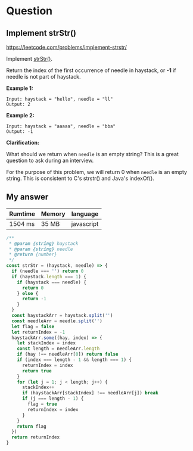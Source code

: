 # Question
## Implement strStr()
https://leetcode.com/problems/implement-strstr/

Implement [strStr()](http://www.cplusplus.com/reference/cstring/strstr/).

Return the index of the first occurrence of needle in haystack, or **-1** if needle is not part of haystack.

**Example 1:**
```
Input: haystack = "hello", needle = "ll"
Output: 2
```
**Example 2:**
```
Input: haystack = "aaaaa", needle = "bba"
Output: -1
```

**Clarification:**

What should we return when `needle` is an empty string? This is a great question to ask during an interview.

For the purpose of this problem, we will return 0 when `needle` is an empty string. This is consistent to C's strstr() and Java's indexOf().

## My answer

|Rumtime|Memory|language|
|----|-----|-----|
|1504 ms|35 MB|javascript|

```javascript
/**
 * @param {string} haystack
 * @param {string} needle
 * @return {number}
 */
const strStr = (haystack, needle) => {
  if (needle === '') return 0
  if (haystack.length === 1) {
    if (haystack === needle) {
      return 0
    } else {
      return -1
    }
  }
  const haystackArr = haystack.split('')
  const needleArr = needle.split('')
  let flag = false
  let returnIndex = -1
  haystackArr.some((hay, index) => {
    let stackIndex = index
    const length = needleArr.length
    if (hay !== needleArr[0]) return false
    if (index === length - 1 && length === 1) {
      returnIndex = index
      return true
    }
    for (let j = 1; j < length; j++) {
      stackIndex++
      if (haystackArr[stackIndex] !== needleArr[j]) break
      if (j === length - 1) {
        flag = true
        returnIndex = index
      }
    }
    return flag
  })
  return returnIndex
}
```